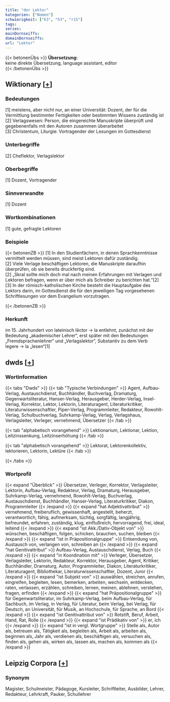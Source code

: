 ```yaml
---
title: "der Lektor"
kategorien: ["Nomen"]
schwierigkeit: ["k3", "h3", "r15"]
tags:
series:
mainDornseiffs:
domainDornseiffs:
url: "Lektor"
---
```


{{< betonenÜbs >}}
**Übersetzung:**  
keine direkte Übersetzung, language assistant, editor  
{{< /betonenÜbs >}}

## Wiktionary [[+](https://de.wiktionary.org/wiki/Lektor)]

### Bedeutungen
[1] meistens, aber nicht nur, an einer Universität: Dozent, der für die Vermittlung bestimmter Fertigkeiten oder bestimmten Wissens zuständig ist  
[2] Verlagswesen: Person, die eingereichte Manuskripte überprüft und gegebenenfalls mit den Autoren zusammen überarbeitet  
[3] Christentum, Liturgie:  Vortragender der Lesungen im Gottesdienst  

### Unterbegriffe
[2] Cheflektor, Verlagslektor  

### Oberbegriffe
[1] Dozent, Vortragender  

### Sinnverwandte
[1] Dozent  

### Wortkombinationen
[1] gute, gefragte Lektoren  

### Beispiele
{{< betonenZB >}}
[1] In den Studienfächern, in denen Sprachkenntnisse vermittelt werden müssen, sind meist Lektoren dafür zuständig.  
[2] Viele Verlage beschäftigen Lektoren, die Manuskripte daraufhin überprüfen, ob sie bereits druckfertig sind.  
[2] „Skral sollte mich doch mal nach meinen Erfahrungen mit Verlagen und Lektoren befragen, wenn er über mich als Schreiber zu berichten hat.“[2]  
[3] In der römisch-katholischen Kirche besteht die Hauptaufgabe des Lektors darin, im Gottesdienst die für den jeweiligen Tag vorgesehenen Schriftlesungen vor dem Evangelium vorzutragen.  

{{< /betonenZB >}}
### Herkunft
im 15. Jahrhundert von lateinisch lēctor → la entlehnt, zunächst mit der Bedeutung „akademischer Lehrer“, erst später mit den Bedeutungen „Fremdsprachenlehrer“ und „Verlagslektor“, Substantiv zu dem Verb legere → la „lesen“[1]  



## dwds [[+](https://www.dwds.de/wb/Lektor)]

### Wortinformation
{{< tabs "Dwds" >}}
{{< tab "Typische Verbindungen" >}}
Agent, Aufbau-Verlag, Austauschdienst, Buchhändler, Buchverlag, Dramaturg, Gegenwartsliteratur, Hanser-Verlag, Herausgeber, Herder-Verlag, Insel-Verlag, Korrektor, Lektor, Lektorin, Literaturagent, Literaturkritiker, Literaturwissenschaftler, Piper-Verlag, Programmleiter, Redakteur, Rowohlt-Verlag, Schulbuchverlag, Suhrkamp-Verlag, Verlag, Verlagshaus, Verlagsleiter, Verleger, vernehmend, Übersetzer
{{< /tab >}}

{{< tab "alphabetisch vorangehend" >}}
Lektionarium, Lektionar, Lektion, Leitzinssenkung, Leitzinserhöhung
{{< /tab >}}

{{< tab "alphabetisch vorangehend" >}}
Lektorat, Lektorenkollektiv, lektorieren, Lektorin, Lektüre
{{< /tab >}}

{{< /tabs >}}

### Wortprofil
{{< expand "Überblick" >}} Übersetzer, Verleger, Korrektor, Verlagsleiter, Lektorin, Aufbau-Verlag, Redakteur, Verlag, Dramaturg, Herausgeber, Suhrkamp-Verlag, vernehmend, Rowohlt-Verlag, Buchverlag, Austauschdienst, Buchhändler, Hanser-Verlag, Literaturkritiker, Diakon, Programmleiter {{< /expand >}}
{{< expand "hat Adjektivattribut" >}} vernehmend, freiberuflich, gewissenhaft, angestellt, beherzt, verantwortlich, fähig, aufmerksam, tüchtig, sorgfältig, langjährig, befreundet, erfahren, zuständig, klug, einflußreich, hervorragend, frei, ideal, leitend {{< /expand >}}
{{< expand "ist Akk./Dativ-Objekt von" >}} wünschen, beschäftigen, folgen, schicken, brauchen, suchen, bleiben {{< /expand >}}
{{< expand "ist in Präpositionalgruppe" >}} Entsendung von, Austausch von, verlangen von, schreiben an {{< /expand >}}
{{< expand "hat Genitivattribut" >}} Aufbau-Verlag, Austauschdienst, Verlag, Buch {{< /expand >}}
{{< expand "in Koordination mit" >}} Verleger, Übersetzer, Verlagsleiter, Lektorin, Redakteur, Korrektor, Herausgeber, Agent, Kritiker, Buchhändler, Dramaturg, Autor, Programmleiter, Diakon, Literaturkritiker, Literaturagent, Bibliothekar, Literaturwissenschaftler, Dozent, Juror {{< /expand >}}
{{< expand "ist Subjekt von" >}} auswählen, streichen, anrufen, eingreifen, begleiten, lesen, bemerken, arbeiten, wechseln, entdecken, raten, verlassen, erzählen, schreiben, lernen, meinen, ablehnen, verstehen, fragen, erfinden {{< /expand >}}
{{< expand "hat Präpositionalgruppe" >}} für Gegenwartsliteratur, im Suhrkamp-Verlag, beim Aufbau-Verlag, für Sachbuch, im Verlag, in Verlag, für Literatur, beim Verlag, bei Verlag, für Deutsch, an Universität, für Musik, an Hochschule, für Sprache, an Bord {{< /expand >}}
{{< expand "ist Genitivattribut von" >}} Rotstift, Beruf, Arbeit, Hand, Rat, Rolle {{< /expand >}}
{{< expand "ist Prädikativ von" >}} er, ich {{< /expand >}}
{{< expand "ist in vergl. Wortgruppe" >}} Stelle als, Autor als, betreuen als, Tätigkeit als, begleiten als, Arbeit als, arbeiten als, beginnen als, Jahr als, verdienen als, beschäftigen als, versuchen als, finden als, gehen als, wirken als, lassen als, machen als, kommen als {{< /expand >}}

## Leipzig Corpora [[+](https://corpora.uni-leipzig.de/en/res?word=Lektor&corpusId=deu_newscrawl-public_2018)]


### Synonym
Magister, Schulmeister, Pädagoge, Kursleiter, Schriftleiter, Ausbilder, Lehrer, Redakteur, Lehrkraft, Pauker, Schullehrer

